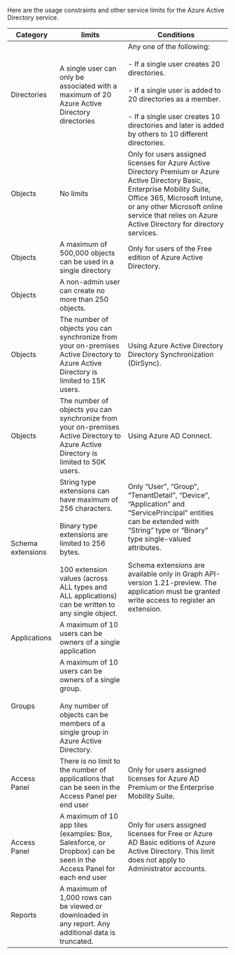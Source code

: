Here are the usage constraints and other service limits for the Azure Active Directory service.

| Category | limits | Conditions |
|---|---|---|
| Directories | A single user can only be associated with a maximum of 20 Azure Active Directory directories | Any one of the following: <br /><br />- If a single user creates 20 directories.<br /><br />- If a single user is added to 20 directories as a member.<br /><br />- If a single user creates 10 directories and later is added by others to 10 different directories. |
|  Objects | No limits | Only for users assigned licenses for Azure Active Directory Premium or Azure Active Directory Basic, Enterprise Mobility Suite, Office 365, Microsoft Intune, or any other Microsoft online service that relies on Azure Active Directory for directory services.
| Objects | A maximum of 500,000 objects can be used in a single directory | Only for users of the Free edition of Azure Active Directory. |
| Objects | A non-admin user can create no more than 250 objects. |  <br /><br /> |
| Objects | The number of objects you can synchronize from your on-premises Active Directory to Azure Active Directory is limited to 15K users.  | Using Azure Active Directory Directory Synchronization (DirSync). |
| Objects | The number of objects you can synchronize from your on-premises Active Directory to Azure Active Directory is limited to 50K users.  | Using Azure AD Connect. |
| Schema extensions | String type extensions can have maximum of 256 characters.<br /><br />Binary type extensions are limited to 256 bytes.<br /><br />100 extension values (across ALL types and ALL applications) can be written to any single object. | Only “User”, “Group”, “TenantDetail”, “Device”, “Application” and “ServicePrincipal” entities can be extended with “String” type or “Binary” type single-valued attributes.<br /><br />Schema extensions are available only in Graph API-version 1.21-preview. The application must be granted write access to register an extension. |
| Applications | A maximum of 10 users can be owners of a single application | <br /><br /> |
| Groups | A maximum of 10 users can be owners of a single group.<br /><br />Any number of objects can be members of a single group in Azure Active Directory. | <br /><br /> |
| Access Panel | There is no limit to the number of applications that can be seen in the Access Panel per end user |  Only for users assigned licenses for Azure AD Premium or the Enterprise Mobility Suite. |
| Access Panel |A maximum of 10 app tiles (examples: Box, Salesforce, or Dropbox) can be seen in the Access Panel for each end user | Only for users assigned licenses for Free or Azure AD Basic editions of Azure Active Directory. This limit does not apply to Administrator accounts. |
| Reports | A maximum of 1,000 rows can be viewed or downloaded in any report. Any additional data is truncated. | <br /><br /> |
